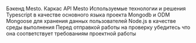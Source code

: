 Бэкенд Mesto. Каркас API Mesto
Используемые технологии и решения
Typescript в качестве основного языка проекта
Mongodb и ODM Mongoose для хранения данных пользователей
Node.js в качестве среды выполнения
Перед отправкой работы на проверку убедитесь что она соответствует требованиям проектной работы
